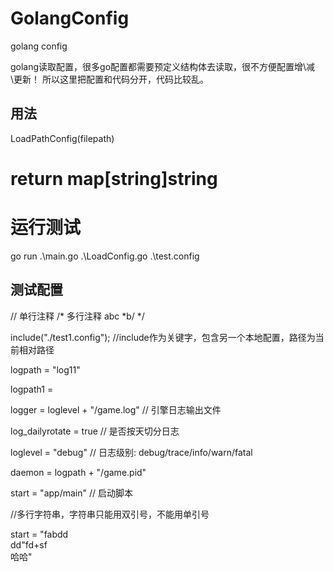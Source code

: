 # GolangConfig
golang config

golang读取配置，很多go配置都需要预定义结构体去读取，很不方便配置增\减\更新！
所以这里把配置和代码分开，代码比较乱。
## 用法
LoadPathConfig(filepath)  
# return map[string]string
# 运行测试
go run .\main.go .\LoadConfig.go .\test.config
## 测试配置
// 单行注释
/* 多行注释
    abc
    *b/
*/

include("./test1.config");  //include作为关键字，包含另一个本地配置，路径为当前相对路径

logpath = "log11"

logpath1 = 

logger = loglevel + "/game.log"	// 引擎日志输出文件

log_dailyrotate = true				// 是否按天切分日志

loglevel = "debug"					// 日志级别: debug/trace/info/warn/fatal

daemon = logpath + "/game.pid"

start = "app/main"					// 启动脚本

//多行字符串，字符串只能用双引号，不能用单引号

start = "fabdd\
dd\"fd+sf\
哈哈"  


